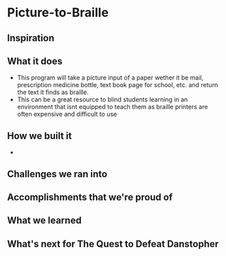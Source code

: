 # Picture-to-Braille

## Inspiration

## What it does
* This program will take a picture input of a paper wether it be mail, prescription medicine bottle, text book page for school, etc. and return the text it finds as braille.
* This can be a great resource to blind students learning in an environment that isnt equipped to teach them as braille printers are often expensive and difficult to use
## How we built it
*  
## Challenges we ran into

## Accomplishments that we're proud of

## What we learned

## What's next for The Quest to Defeat Danstopher
